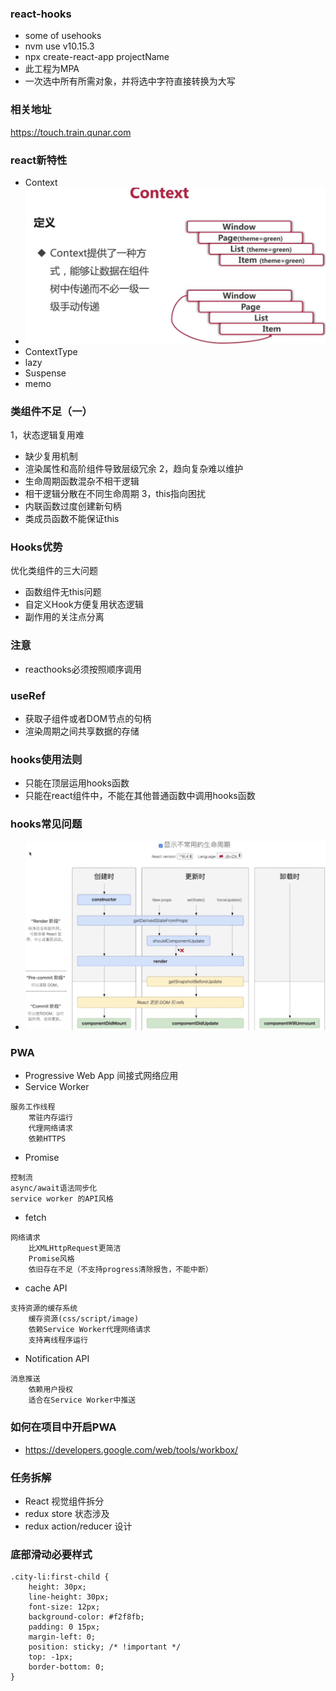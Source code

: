 ### react-hooks
- some of usehooks
- nvm use v10.15.3
- npx create-react-app projectName
- 此工程为MPA
- 一次选中所有所需对象，并将选中字符直接转换为大写

### 相关地址
https://touch.train.qunar.com

### react新特性
- Context
- ![react-hooks](https://github.com/vue-then/react-hooks/blob/master/img/1.png)
- ContextType
- lazy
- Suspense
- memo

### 类组件不足（一）
1，状态逻辑复用难
- 缺少复用机制
- 渲染属性和高阶组件导致层级冗余
2，趋向复杂难以维护
- 生命周期函数混杂不相干逻辑
- 相干逻辑分散在不同生命周期
3，this指向困扰
- 内联函数过度创建新句柄
- 类成员函数不能保证this
### Hooks优势
优化类组件的三大问题
- 函数组件无this问题
- 自定义Hook方便复用状态逻辑
- 副作用的关注点分离


### 注意
- reacthooks必须按照顺序调用

### useRef
- 获取子组件或者DOM节点的句柄
- 渲染周期之间共享数据的存储

### hooks使用法则
- 只能在顶层运用hooks函数
- 只能在react组件中，不能在其他普通函数中调用hooks函数

### hooks常见问题
- ![react-hooks](https://github.com/vue-then/react-hooks/blob/master/img/2.png)

### PWA
- Progressive Web App 间接式网络应用
- Service Worker
```
服务工作线程
    常驻内存运行
    代理网络请求
    依赖HTTPS
```
- Promise
```
控制流
async/await语法同步化
service worker 的API风格
```
- fetch
```
网络请求
    比XMLHttpRequest更简洁
    Promise风格
    依旧存在不足（不支持progress清除报告，不能中断）
```
- cache API
```
支持资源的缓存系统
    缓存资源(css/script/image)
    依赖Service Worker代理网络请求
    支持离线程序运行
```
- Notification API
```
消息推送
    依赖用户授权
    适合在Service Worker中推送
```

### 如何在项目中开启PWA
- https://developers.google.com/web/tools/workbox/


### 任务拆解
- React 视觉组件拆分
- redux store 状态涉及
- redux action/reducer 设计


### 底部滑动必要样式
```
.city-li:first-child {
    height: 30px;
    line-height: 30px;
    font-size: 12px;
    background-color: #f2f8fb;
    padding: 0 15px;
    margin-left: 0;
    position: sticky; /* !important */
    top: -1px;
    border-bottom: 0;
}
```

